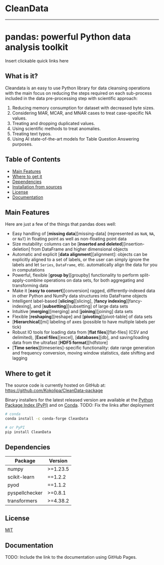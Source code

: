# CleanData
-----------------

# pandas: powerful Python data analysis toolkit
Insert clickable quick links here 


## What is it?

Cleandata is an easy to use Python library for data cleansing operations with the main focus on reducing the steps required on each sub-process included in the data pre-processing step with scientific approach:
1. Reducing memory consumption for dataset with decreased byte sizes.
2. Considering MAR, MCAR, and MNAR cases to treat case-specific NA values.
3. Treating and dropping duplicated values.
4. Using scientific methods to treat anomalies.
5. Treating text typos.
6. Using AI state-of-the-art models for Table Question Answering purposes.



## Table of Contents

- [Main Features](#main-features)
- [Where to get it](#where-to-get-it)
- [Dependencies](#dependencies)
- [Installation from sources](#installation-from-sources)
- [License](#license)
- [Documentation](#documentation)


## Main Features
Here are just a few of the things that pandas does well:

  - Easy handling of [**missing data**][missing-data] (represented as
    `NaN`, `NA`, or `NaT`) in floating point as well as non-floating point data
  - Size mutability: columns can be [**inserted and
    deleted**][insertion-deletion] from DataFrame and higher dimensional
    objects
  - Automatic and explicit [**data alignment**][alignment]: objects can
    be explicitly aligned to a set of labels, or the user can simply
    ignore the labels and let `Series`, `DataFrame`, etc. automatically
    align the data for you in computations
  - Powerful, flexible [**group by**][groupby] functionality to perform
    split-apply-combine operations on data sets, for both aggregating
    and transforming data
  - Make it [**easy to convert**][conversion] ragged,
    differently-indexed data in other Python and NumPy data structures
    into DataFrame objects
  - Intelligent label-based [**slicing**][slicing], [**fancy
    indexing**][fancy-indexing], and [**subsetting**][subsetting] of
    large data sets
  - Intuitive [**merging**][merging] and [**joining**][joining] data
    sets
  - Flexible [**reshaping**][reshape] and [**pivoting**][pivot-table] of
    data sets
  - [**Hierarchical**][mi] labeling of axes (possible to have multiple
    labels per tick)
  - Robust IO tools for loading data from [**flat files**][flat-files]
    (CSV and delimited), [**Excel files**][excel], [**databases**][db],
    and saving/loading data from the ultrafast [**HDF5 format**][hdfstore]
  - [**Time series**][timeseries]-specific functionality: date range
    generation and frequency conversion, moving window statistics,
    date shifting and lagging


## Where to get it
The source code is currently hosted on GitHub at:
https://github.com/Kokolipa/CleanData-package

Binary installers for the latest released version are available at the [Python
Package Index (PyPI)](https://pypi.org/project/pandas) and on [Conda](https://docs.conda.io/en/latest/).
TODO: Fix the links after deployment

```sh
# conda
conda install -c conda-forge CleanData
```

```sh
# or PyPI
pip install CleanData
```


## Dependencies

| Package           | Version   |
|-------------------|-----------|
| numpy             | >=1.23.5  |
| scikit-learn      | ==1.2.2   |
| pyod              | ==1.1.2   |
| pyspellchecker    | >=0.8.1   |
| transformers      | >=4.38.2  |


## License
[MIT](https://github.com/Kokolipa/CleanData-package/blob/CleanData_main/LICENSE)

## Documentation
TODO: Include the link to the documentation using GitHub Pages.
<!-- The official documentation is hosted on [GitHub Pages](). -->




